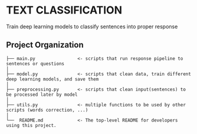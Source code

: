 TEXT CLASSIFICATION
==============================
Train deep learning models to classify sentences into proper response

Project Organization
------------

    ├── main.py                <- scripts that run response pipeline to sentences or questions
    │
    ├── model.py               <- scripts that clean data, train different deep learning models, and save them
    │ 
    ├── preprocessing.py       <- scripts that clean input(sentences) to be processed later by model
    │
    ├── utils.py               <- multiple functions to be used by other scripts (words correction, ...)
    │
    └──  README.md             <- The top-level README for developers using this project.
  
